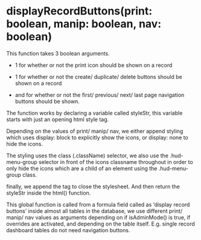 # displayRecordButtons(print: boolean, manip: boolean, nav: boolean)

This function takes 3 boolean arguments.

- 1 for whether or not the print icon should be shown on a record

- 1 for whether or not the create/ duplicate/ delete buttons should be shown on a record

- and for whether or not the first/ previous/ next/ last page navigation buttons should be shown.

The function works by declaring a variable called styleStr, this variable starts with just an opening html style tag.

Depending on the values of print/ manip/ nav, we either append styling which uses display: block to explicitly show the icons, or display: none to hide the icons.

The styling uses the class (.className) selector, we also use the .hud-menu-group selector in front of the icons classname throughout in order to only hide the icons which are a child of an element using the .hud-menu-group class.

finally, we append the </style> tag to close the stylesheet. And then return the styleStr inside the html() function.

This global function is called from a formula field called as ‘display record buttons’ inside almost all tables in the database, we use different print/ manip/ nav values as arguments depending on if isAdminMode() is true, if overrides are activated, and depending on the table itself. E.g. single record dashboard tables do not need navigation buttons.
